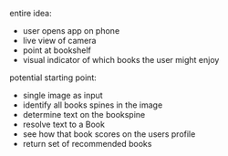 entire idea:
* user opens app on phone
* live view of camera
* point at bookshelf
* visual indicator of which books the user might enjoy

potential starting point:
* single image as input
* identify all books spines in the image
* determine text on the bookspine
* resolve text to a Book
* see how that book scores on the users profile
* return set of recommended books